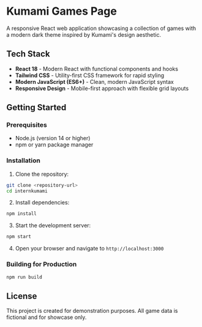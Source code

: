 # Kumami Games Page

A responsive React web application showcasing a collection of games with a modern dark theme inspired by Kumami's design aesthetic.

## Tech Stack
- **React 18** - Modern React with functional components and hooks
- **Tailwind CSS** - Utility-first CSS framework for rapid styling
- **Modern JavaScript (ES6+)** - Clean, modern JavaScript syntax
- **Responsive Design** - Mobile-first approach with flexible grid layouts

## Getting Started

### Prerequisites

- Node.js (version 14 or higher)
- npm or yarn package manager

### Installation

1. Clone the repository:
```bash
git clone <repository-url>
cd internkumami
```

2. Install dependencies:
```bash
npm install
```

3. Start the development server:
```bash
npm start
```

4. Open your browser and navigate to `http://localhost:3000`

### Building for Production

```bash
npm run build
```

## License

This project is created for demonstration purposes. All game data is fictional and for showcase only.
